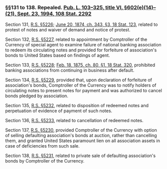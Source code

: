 ### §§131 to 138. Repealed. [Pub. L. 103–325, title VI, §602(e)(14)–(21), Sept. 23, 1994, 108 Stat. 2292](/statviewer.htm?volume=108&page=2292) ###

Section 131, [R.S. §5226](/statviewer.htm?volume=rs&page=1010); [June 20, 1874, ch. 343, §3, 18 Stat. 123](/statviewer.htm?volume=18&page=123), related to protest of notes and waiver of demand and notice of protest.

Section 132, [R.S. §5227](/statviewer.htm?volume=rs&page=1011), related to appointment by Comptroller of the Currency of special agent to examine failure of national banking association to redeem its circulating notes and provided for forfeiture of association's bonds to United States based on findings of agent.

Section 133, [R.S. §5228](/statviewer.htm?volume=rs&page=1011); [Feb. 18, 1875, ch. 80, §1, 18 Stat. 320](/statviewer.htm?volume=18&page=320), prohibited banking associations from continuing in business after default.

Section 134, [R.S. §5229](/statviewer.htm?volume=rs&page=1011), provided that, upon declaration of forfeiture of association's bonds, Comptroller of the Currency was to notify holders of circulating notes to present notes for payment and was authorized to cancel bonds pledged by association.

Section 135, [R.S. §5232](/statviewer.htm?volume=rs&page=1011), related to disposition of redeemed notes and perpetuation of evidence of payment of such notes.

Section 136, [R.S. §5233](/statviewer.htm?volume=rs&page=1012), related to cancellation of redeemed notes.

Section 137, [R.S. §5230](/statviewer.htm?volume=rs&page=1011), provided Comptroller of the Currency with option of selling defaulting association's bonds at auction, rather than cancelling them, and granted United States paramount lien on all association assets in case of deficiencies from such sale.

Section 138, [R.S. §5231](/statviewer.htm?volume=rs&page=1011), related to private sale of defaulting association's bonds by Comptroller of the Currency.